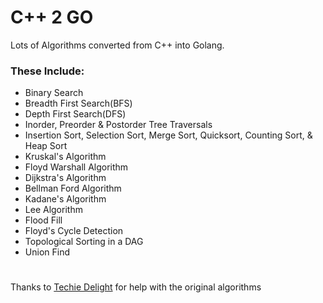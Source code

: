 # C++ 2 GO

Lots of Algorithms converted from C++ into Golang.

### These Include: 
* Binary Search
* Breadth First Search(BFS)
* Depth First Search(DFS)
* Inorder, Preorder & Postorder Tree Traversals
* Insertion Sort, Selection Sort, Merge Sort, Quicksort, Counting Sort, & Heap Sort
* Kruskal's Algorithm
* Floyd Warshall Algorithm
* Dijkstra's Algorithm
* Bellman Ford Algorithm
* Kadane's Algorithm
* Lee Algorithm
* Flood Fill
* Floyd's Cycle Detection
* Topological Sorting in a DAG
* Union Find

#

Thanks to [Techie Delight](https://www.techiedelight.com/) for help with the original algorithms

